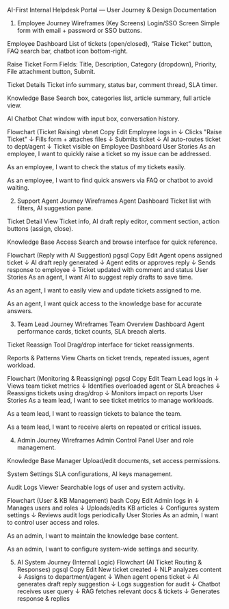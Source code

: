 AI-First Internal Helpdesk Portal — User Journey & Design Documentation
1. Employee Journey
Wireframes (Key Screens)
Login/SSO Screen
Simple form with email + password or SSO buttons.

Employee Dashboard
List of tickets (open/closed), “Raise Ticket” button, FAQ search bar, chatbot icon bottom-right.

Raise Ticket Form
Fields: Title, Description, Category (dropdown), Priority, File attachment button, Submit.

Ticket Details
Ticket info summary, status bar, comment thread, SLA timer.

Knowledge Base
Search box, categories list, article summary, full article view.

AI Chatbot
Chat window with input box, conversation history.

Flowchart (Ticket Raising)
vbnet
Copy
Edit
Employee logs in
    ↓
Clicks "Raise Ticket"
    ↓
Fills form + attaches files
    ↓
Submits ticket
    ↓
AI auto-routes ticket to dept/agent
    ↓
Ticket visible on Employee Dashboard
User Stories
As an employee, I want to quickly raise a ticket so my issue can be addressed.

As an employee, I want to check the status of my tickets easily.

As an employee, I want to find quick answers via FAQ or chatbot to avoid waiting.

2. Support Agent Journey
Wireframes
Agent Dashboard
Ticket list with filters, AI suggestion pane.

Ticket Detail View
Ticket info, AI draft reply editor, comment section, action buttons (assign, close).

Knowledge Base Access
Search and browse interface for quick reference.

Flowchart (Reply with AI Suggestion)
pgsql
Copy
Edit
Agent opens assigned ticket
    ↓
AI draft reply generated
    ↓
Agent edits or approves reply
    ↓
Sends response to employee
    ↓
Ticket updated with comment and status
User Stories
As an agent, I want AI to suggest reply drafts to save time.

As an agent, I want to easily view and update tickets assigned to me.

As an agent, I want quick access to the knowledge base for accurate answers.

3. Team Lead Journey
Wireframes
Team Overview Dashboard
Agent performance cards, ticket counts, SLA breach alerts.

Ticket Reassign Tool
Drag/drop interface for ticket reassignments.

Reports & Patterns View
Charts on ticket trends, repeated issues, agent workload.

Flowchart (Monitoring & Reassigning)
pgsql
Copy
Edit
Team Lead logs in
    ↓
Views team ticket metrics
    ↓
Identifies overloaded agent or SLA breaches
    ↓
Reassigns tickets using drag/drop
    ↓
Monitors impact on reports
User Stories
As a team lead, I want to see ticket metrics to manage workloads.

As a team lead, I want to reassign tickets to balance the team.

As a team lead, I want to receive alerts on repeated or critical issues.

4. Admin Journey
Wireframes
Admin Control Panel
User and role management.

Knowledge Base Manager
Upload/edit documents, set access permissions.

System Settings
SLA configurations, AI keys management.

Audit Logs Viewer
Searchable logs of user and system activity.

Flowchart (User & KB Management)
bash
Copy
Edit
Admin logs in
    ↓
Manages users and roles
    ↓
Uploads/edits KB articles
    ↓
Configures system settings
    ↓
Reviews audit logs periodically
User Stories
As an admin, I want to control user access and roles.

As an admin, I want to maintain the knowledge base content.

As an admin, I want to configure system-wide settings and security.

5. AI System Journey (Internal Logic)
Flowchart (AI Ticket Routing & Responses)
pgsql
Copy
Edit
New ticket created
    ↓
NLP analyzes content
    ↓
Assigns to department/agent
    ↓
When agent opens ticket
    ↓
AI generates draft reply suggestion
    ↓
Logs suggestion for audit
    ↓
Chatbot receives user query
    ↓
RAG fetches relevant docs & tickets
    ↓
Generates response & replies
